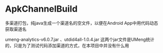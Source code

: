 # ApkChannelBuild
多渠道打包，纯java生成一个渠道名的空文件，以便在Android App中用代码动态获取渠道名

umeng-analytics-v6.0.7.jar 、utdid4all-1.0.4.jar 这两个jar文件是UMeng统计的，只是为了测试代码添加渠道的方式，在本项目中并没有什么用
